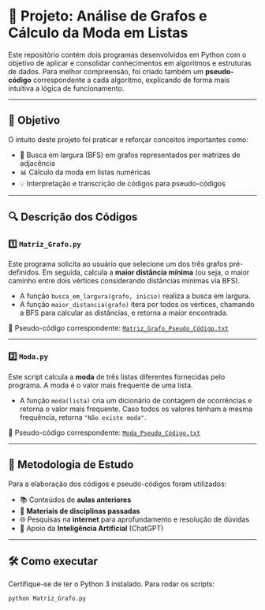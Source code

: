 # 📘 Projeto: Análise de Grafos e Cálculo da Moda em Listas

Este repositório contém dois programas desenvolvidos em Python com o objetivo de aplicar e consolidar conhecimentos em algoritmos e estruturas de dados. Para melhor compreensão, foi criado também um **pseudo-código** correspondente a cada algoritmo, explicando de forma mais intuitiva a lógica de funcionamento.

---

## 📌 Objetivo

O intuito deste projeto foi praticar e reforçar conceitos importantes como:
- 🔄 Busca em largura (BFS) em grafos representados por matrizes de adjacência
- 📊 Cálculo da moda em listas numéricas
- 💡 Interpretação e transcrição de códigos para pseudo-códigos

---

## 🔍 Descrição dos Códigos

### 1️⃣ `Matriz_Grafo.py`

Este programa solicita ao usuário que selecione um dos três grafos pré-definidos. Em seguida, calcula a **maior distância mínima** (ou seja, o maior caminho entre dois vértices considerando distâncias mínimas via BFS).

- A função `busca_em_largura(grafo, inicio)` realiza a busca em largura.
- A função `maior_distancia(grafo)` itera por todos os vértices, chamando a BFS para calcular as distâncias, e retorna a maior encontrada.

🔗 Pseudo-código correspondente: [`Matriz_Grafo_Pseudo_Código.txt`](Matriz_Grafo_Pseudo_Código.txt)

---

### 2️⃣ `Moda.py`

Este script calcula a **moda** de três listas diferentes fornecidas pelo programa. A moda é o valor mais frequente de uma lista.

- A função `moda(lista)` cria um dicionário de contagem de ocorrências e retorna o valor mais frequente. Caso todos os valores tenham a mesma frequência, retorna `"Não existe moda"`.

🔗 Pseudo-código correspondente: [`Moda_Pseudo_Código.txt`](Moda_Pseudo_Código.txt)

---

## 🧠 Metodologia de Estudo

Para a elaboração dos códigos e pseudo-códigos foram utilizados:

- 📚 Conteúdos de **aulas anteriores**
- 📄 **Materiais de disciplinas passadas**
- 🌐 Pesquisas na **internet** para aprofundamento e resolução de dúvidas
- 🤖 Apoio da **Inteligência Artificial** (ChatGPT)

---

## 🛠️ Como executar

Certifique-se de ter o Python 3 instalado. Para rodar os scripts:

```bash
python Matriz_Grafo.py
